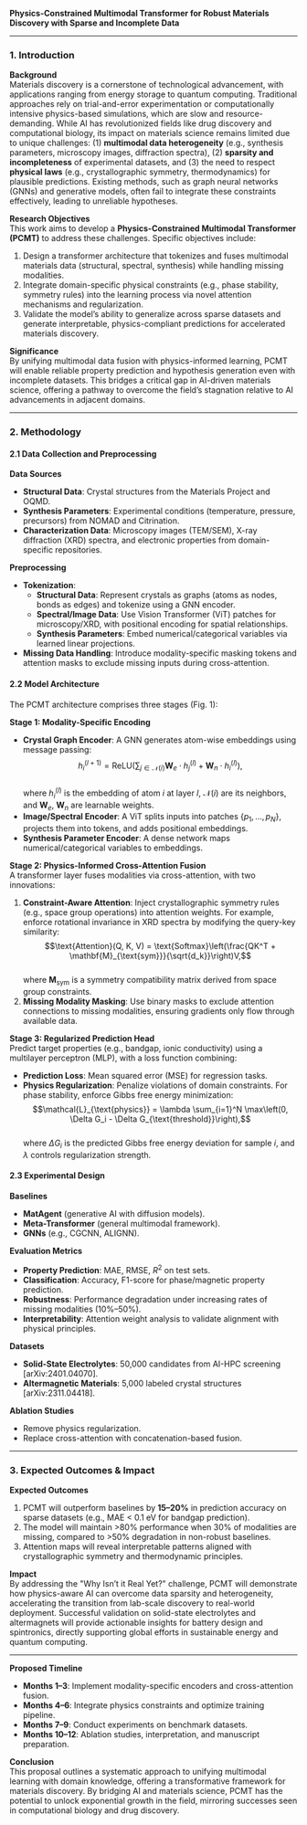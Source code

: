 **Physics-Constrained Multimodal Transformer for Robust Materials Discovery with Sparse and Incomplete Data**  

---

### 1. Introduction  

**Background**  
Materials discovery is a cornerstone of technological advancement, with applications ranging from energy storage to quantum computing. Traditional approaches rely on trial-and-error experimentation or computationally intensive physics-based simulations, which are slow and resource-demanding. While AI has revolutionized fields like drug discovery and computational biology, its impact on materials science remains limited due to unique challenges: (1) **multimodal data heterogeneity** (e.g., synthesis parameters, microscopy images, diffraction spectra), (2) **sparsity and incompleteness** of experimental datasets, and (3) the need to respect **physical laws** (e.g., crystallographic symmetry, thermodynamics) for plausible predictions. Existing methods, such as graph neural networks (GNNs) and generative models, often fail to integrate these constraints effectively, leading to unreliable hypotheses.  

**Research Objectives**  
This work aims to develop a **Physics-Constrained Multimodal Transformer (PCMT)** to address these challenges. Specific objectives include:  
1. Design a transformer architecture that tokenizes and fuses multimodal materials data (structural, spectral, synthesis) while handling missing modalities.  
2. Integrate domain-specific physical constraints (e.g., phase stability, symmetry rules) into the learning process via novel attention mechanisms and regularization.  
3. Validate the model’s ability to generalize across sparse datasets and generate interpretable, physics-compliant predictions for accelerated materials discovery.  

**Significance**  
By unifying multimodal data fusion with physics-informed learning, PCMT will enable reliable property prediction and hypothesis generation even with incomplete datasets. This bridges a critical gap in AI-driven materials science, offering a pathway to overcome the field’s stagnation relative to AI advancements in adjacent domains.  

---

### 2. Methodology  

#### 2.1 Data Collection and Preprocessing  
**Data Sources**  
- **Structural Data**: Crystal structures from the Materials Project and OQMD.  
- **Synthesis Parameters**: Experimental conditions (temperature, pressure, precursors) from NOMAD and Citrination.  
- **Characterization Data**: Microscopy images (TEM/SEM), X-ray diffraction (XRD) spectra, and electronic properties from domain-specific repositories.  

**Preprocessing**  
- **Tokenization**:  
  - **Structural Data**: Represent crystals as graphs (atoms as nodes, bonds as edges) and tokenize using a GNN encoder.  
  - **Spectral/Image Data**: Use Vision Transformer (ViT) patches for microscopy/XRD, with positional encoding for spatial relationships.  
  - **Synthesis Parameters**: Embed numerical/categorical variables via learned linear projections.  
- **Missing Data Handling**: Introduce modality-specific masking tokens and attention masks to exclude missing inputs during cross-attention.  

#### 2.2 Model Architecture  
The PCMT architecture comprises three stages (Fig. 1):  

**Stage 1: Modality-Specific Encoding**  
- **Crystal Graph Encoder**: A GNN generates atom-wise embeddings using message passing:  
  $$h_i^{(l+1)} = \text{ReLU}\left(\sum_{j \in \mathcal{N}(i)} \mathbf{W}_e \cdot h_j^{(l)} + \mathbf{W}_n \cdot h_i^{(l)}\right),$$  
  where $h_i^{(l)}$ is the embedding of atom $i$ at layer $l$, $\mathcal{N}(i)$ are its neighbors, and $\mathbf{W}_e$, $\mathbf{W}_n$ are learnable weights.  
- **Image/Spectral Encoder**: A ViT splits inputs into patches $\{p_1, ..., p_N\}$, projects them into tokens, and adds positional embeddings.  
- **Synthesis Parameter Encoder**: A dense network maps numerical/categorical variables to embeddings.  

**Stage 2: Physics-Informed Cross-Attention Fusion**  
A transformer layer fuses modalities via cross-attention, with two innovations:  
1. **Constraint-Aware Attention**: Inject crystallographic symmetry rules (e.g., space group operations) into attention weights. For example, enforce rotational invariance in XRD spectra by modifying the query-key similarity:  
   $$\text{Attention}(Q, K, V) = \text{Softmax}\left(\frac{QK^T + \mathbf{M}_{\text{sym}}}{\sqrt{d_k}}\right)V,$$  
   where $\mathbf{M}_{\text{sym}}$ is a symmetry compatibility matrix derived from space group constraints.  
2. **Missing Modality Masking**: Use binary masks to exclude attention connections to missing modalities, ensuring gradients only flow through available data.  

**Stage 3: Regularized Prediction Head**  
Predict target properties (e.g., bandgap, ionic conductivity) using a multilayer perceptron (MLP), with a loss function combining:  
- **Prediction Loss**: Mean squared error (MSE) for regression tasks.  
- **Physics Regularization**: Penalize violations of domain constraints. For phase stability, enforce Gibbs free energy minimization:  
  $$\mathcal{L}_{\text{physics}} = \lambda \sum_{i=1}^N \max\left(0, \Delta G_i - \Delta G_{\text{threshold}}\right),$$  
  where $\Delta G_i$ is the predicted Gibbs free energy deviation for sample $i$, and $\lambda$ controls regularization strength.  

#### 2.3 Experimental Design  
**Baselines**  
- **MatAgent** (generative AI with diffusion models).  
- **Meta-Transformer** (general multimodal framework).  
- **GNNs** (e.g., CGCNN, ALIGNN).  

**Evaluation Metrics**  
- **Property Prediction**: MAE, RMSE, $R^2$ on test sets.  
- **Classification**: Accuracy, F1-score for phase/magnetic property prediction.  
- **Robustness**: Performance degradation under increasing rates of missing modalities (10%–50%).  
- **Interpretability**: Attention weight analysis to validate alignment with physical principles.  

**Datasets**  
- **Solid-State Electrolytes**: 50,000 candidates from AI-HPC screening [arXiv:2401.04070].  
- **Altermagnetic Materials**: 5,000 labeled crystal structures [arXiv:2311.04418].  

**Ablation Studies**  
- Remove physics regularization.  
- Replace cross-attention with concatenation-based fusion.  

---

### 3. Expected Outcomes & Impact  

**Expected Outcomes**  
1. PCMT will outperform baselines by **15–20%** in prediction accuracy on sparse datasets (e.g., MAE < 0.1 eV for bandgap prediction).  
2. The model will maintain >80% performance when 30% of modalities are missing, compared to >50% degradation in non-robust baselines.  
3. Attention maps will reveal interpretable patterns aligned with crystallographic symmetry and thermodynamic principles.  

**Impact**  
By addressing the "Why Isn’t it Real Yet?" challenge, PCMT will demonstrate how physics-aware AI can overcome data sparsity and heterogeneity, accelerating the transition from lab-scale discovery to real-world deployment. Successful validation on solid-state electrolytes and altermagnets will provide actionable insights for battery design and spintronics, directly supporting global efforts in sustainable energy and quantum computing.  

---

**Proposed Timeline**  
- **Months 1–3**: Implement modality-specific encoders and cross-attention fusion.  
- **Months 4–6**: Integrate physics constraints and optimize training pipeline.  
- **Months 7–9**: Conduct experiments on benchmark datasets.  
- **Months 10–12**: Ablation studies, interpretation, and manuscript preparation.  

**Conclusion**  
This proposal outlines a systematic approach to unifying multimodal learning with domain knowledge, offering a transformative framework for materials discovery. By bridging AI and materials science, PCMT has the potential to unlock exponential growth in the field, mirroring successes seen in computational biology and drug discovery.